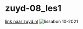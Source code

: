 # zuyd-08_les1
[link naar zuyd.nl](https://www.zuyd.nl/)
![lissabon 10-2021](https://user-images.githubusercontent.com/90257395/154099525-3f64387f-5fe4-4f70-95f2-d8b7b62e9a86.jpeg)

